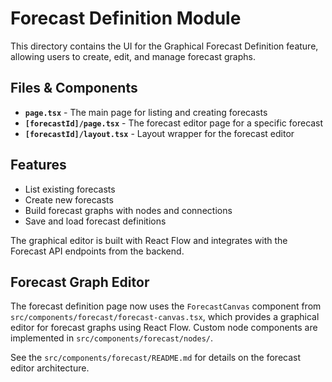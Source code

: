 # Forecast Definition Module

This directory contains the UI for the Graphical Forecast Definition feature, allowing users to create, edit, and manage forecast graphs.

## Files & Components

- **`page.tsx`** - The main page for listing and creating forecasts
- **`[forecastId]/page.tsx`** - The forecast editor page for a specific forecast
- **`[forecastId]/layout.tsx`** - Layout wrapper for the forecast editor

## Features

- List existing forecasts
- Create new forecasts
- Build forecast graphs with nodes and connections
- Save and load forecast definitions

The graphical editor is built with React Flow and integrates with the Forecast API endpoints from the backend.

## Forecast Graph Editor

The forecast definition page now uses the `ForecastCanvas` component from `src/components/forecast/forecast-canvas.tsx`, which provides a graphical editor for forecast graphs using React Flow. Custom node components are implemented in `src/components/forecast/nodes/`.

See the `src/components/forecast/README.md` for details on the forecast editor architecture. 